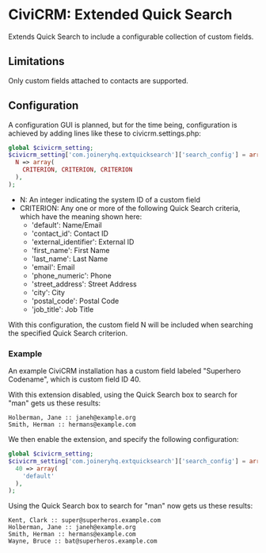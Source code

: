 # CiviCRM: Extended Quick Search

Extends Quick Search to include a configurable collection of custom fields.

## Limitations
Only custom fields attached to contacts are supported.

## Configuration
A configuration GUI is planned, but for the time being, configuration is achieved
by adding lines like these to civicrm.settings.php:

```php
global $civicrm_setting;
$civicrm_setting['com.joineryhq.extquicksearch']['search_config'] = array(
  N => array(
    CRITERION, CRITERION, CRITERION
  ),
);
```

* N: An integer indicating the system ID of a custom field
* CRITERION: Any one or more of the following Quick Search criteria, which have
the meaning shown here:
  * 'default': Name/Email
  * 'contact_id': Contact ID
  * 'external_identifier': External ID
  * 'first_name': First Name
  * 'last_name': Last Name
  * 'email': Email
  * 'phone_numeric': Phone
  * 'street_address': Street Address
  * 'city': City
  * 'postal_code': Postal Code
  * 'job_title': Job Title

With this configuration, the custom field N will be included when searching the
specified Quick Search criterion.

### Example
An example CiviCRM installation has a custom field labeled "Superhero Codename",
which is custom field ID 40.

With this extension disabled, using the Quick Search box to search for "man" gets
us these results:
```
Holberman, Jane :: janeh@example.org
Smith, Herman :: hermans@example.com
```

We then enable the extension, and specify the following configuration:
```php
global $civicrm_setting;
$civicrm_setting['com.joineryhq.extquicksearch']['search_config'] = array(
  40 => array(
    'default'
  ),
);
```

Using the Quick Search box to search for "man" now gets us these results:
```
Kent, Clark :: super@superheros.example.com
Holberman, Jane :: janeh@example.org
Smith, Herman :: hermans@example.com
Wayne, Bruce :: bat@superheros.example.com
```